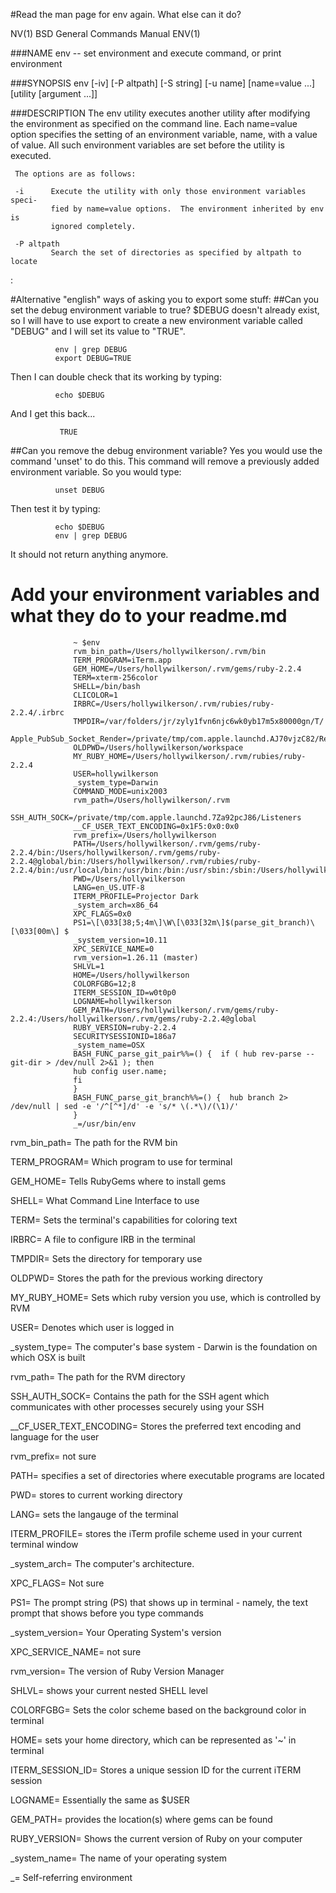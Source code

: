 
#Read the man page for env again. What else can it do?

NV(1)                    BSD General Commands Manual                   ENV(1)

###NAME
     env -- set environment and execute command, or print environment

###SYNOPSIS
     env [-iv] [-P altpath] [-S string] [-u name] [name=value ...]
         [utility [argument ...]]

###DESCRIPTION
     The env utility executes another utility after modifying the environment
     as specified on the command line.  Each name=value option specifies the
     setting of an environment variable, name, with a value of value.  All
     such environment variables are set before the utility is executed.

     The options are as follows:

     -i      Execute the utility with only those environment variables speci-
             fied by name=value options.  The environment inherited by env is
             ignored completely.

     -P altpath
             Search the set of directories as specified by altpath to locate
:

#Alternative "english" ways of asking you to export some stuff:
##Can you set the debug environment variable to true?
 $DEBUG doesn't already exist, so I will have to use export to create a new environment
variable called "DEBUG" and I will set its value to "TRUE".

              env | grep DEBUG
              export DEBUG=TRUE
              
Then I can double check that its working by typing:

              echo $DEBUG
              
And I get this back...

               TRUE
               
               

##Can you remove the debug environment variable?
Yes you would use the command 'unset' to do this. This command will remove a previously added environment variable.
So you would type:

              unset DEBUG
Then test it by typing:

              echo $DEBUG
              env | grep DEBUG
              
It should not return anything anymore.

# Add your environment variables and what they do to your readme.md
 
                  ~ $env
                  rvm_bin_path=/Users/hollywilkerson/.rvm/bin
                  TERM_PROGRAM=iTerm.app
                  GEM_HOME=/Users/hollywilkerson/.rvm/gems/ruby-2.2.4
                  TERM=xterm-256color
                  SHELL=/bin/bash
                  CLICOLOR=1
                  IRBRC=/Users/hollywilkerson/.rvm/rubies/ruby-2.2.4/.irbrc
                  TMPDIR=/var/folders/jr/zyly1fvn6njc6wk0yb17m5x80000gn/T/
                  Apple_PubSub_Socket_Render=/private/tmp/com.apple.launchd.AJ70vjzC82/Render
                  OLDPWD=/Users/hollywilkerson/workspace
                  MY_RUBY_HOME=/Users/hollywilkerson/.rvm/rubies/ruby-2.2.4
                  USER=hollywilkerson
                  _system_type=Darwin
                  COMMAND_MODE=unix2003
                  rvm_path=/Users/hollywilkerson/.rvm
                  SSH_AUTH_SOCK=/private/tmp/com.apple.launchd.7Za92pcJ86/Listeners
                  __CF_USER_TEXT_ENCODING=0x1F5:0x0:0x0
                  rvm_prefix=/Users/hollywilkerson
                  PATH=/Users/hollywilkerson/.rvm/gems/ruby-2.2.4/bin:/Users/hollywilkerson/.rvm/gems/ruby-2.2.4@global/bin:/Users/hollywilkerson/.rvm/rubies/ruby-2.2.4/bin:/usr/local/bin:/usr/bin:/bin:/usr/sbin:/sbin:/Users/hollywilkerson/.rvm/bin
                  PWD=/Users/hollywilkerson
                  LANG=en_US.UTF-8
                  ITERM_PROFILE=Projector Dark
                  _system_arch=x86_64
                  XPC_FLAGS=0x0
                  PS1=\[\033[38;5;4m\]\W\[\033[32m\]$(parse_git_branch)\[\033[00m\] $
                  _system_version=10.11
                  XPC_SERVICE_NAME=0
                  rvm_version=1.26.11 (master)
                  SHLVL=1
                  HOME=/Users/hollywilkerson
                  COLORFGBG=12;8
                  ITERM_SESSION_ID=w0t0p0
                  LOGNAME=hollywilkerson
                  GEM_PATH=/Users/hollywilkerson/.rvm/gems/ruby-2.2.4:/Users/hollywilkerson/.rvm/gems/ruby-2.2.4@global
                  RUBY_VERSION=ruby-2.2.4
                  SECURITYSESSIONID=186a7
                  _system_name=OSX
                  BASH_FUNC_parse_git_pair%%=() {  if ( hub rev-parse --git-dir > /dev/null 2>&1 ); then
                  hub config user.name;
                  fi
                  }
                  BASH_FUNC_parse_git_branch%%=() {  hub branch 2> /dev/null | sed -e '/^[^*]/d' -e 's/* \(.*\)/(\1)/'
                  }
                  _=/usr/bin/env


rvm_bin_path= The path for the RVM bin

TERM_PROGRAM= Which program to use for terminal

GEM_HOME= Tells RubyGems where to install gems

SHELL= What Command Line Interface to use

TERM= Sets the terminal's capabilities for coloring text

IRBRC= A file to configure IRB in the terminal

TMPDIR= Sets the directory for temporary use

OLDPWD= Stores the path for the previous working directory

MY_RUBY_HOME= Sets which ruby version you use, which is controlled by RVM

USER= Denotes which user is logged in

_system_type= The computer's base system - Darwin is the foundation on which OSX is built

rvm_path= The path for the RVM directory

SSH_AUTH_SOCK= Contains the path for the SSH agent which communicates with other processes securely using your SSH

__CF_USER_TEXT_ENCODING= Stores the preferred text encoding and language for the user

rvm_prefix= not sure

PATH= specifies a set of directories where executable programs are located

PWD= stores to current working directory

LANG= sets the langauge of the terminal

ITERM_PROFILE= stores the iTerm profile scheme used in your current terminal window

_system_arch= The computer's architecture.

XPC_FLAGS= Not sure

PS1= The prompt string (PS) that shows up in terminal - namely, the text prompt that shows before you type commands

_system_version= Your Operating System's version

XPC_SERVICE_NAME= not sure

rvm_version= The version of Ruby Version Manager

SHLVL= shows your current nested SHELL level

COLORFGBG= Sets the color scheme based on the background color in terminal

HOME= sets your home directory, which can be represented as '~' in terminal

ITERM_SESSION_ID= Stores a unique session ID for the current iTERM session

LOGNAME= Essentially the same as $USER

GEM_PATH= provides the location(s) where gems can be found

RUBY_VERSION= Shows the current version of Ruby on your computer

_system_name= The name of your operating system

_= Self-referring environment

